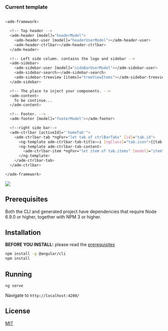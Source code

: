 ### Current template

```bash

<adm-framework>

  <!-- Top header -->
  <adm-header [model]="headerModel">
    <adm-header-user [model]="headerUserModel"></adm-header-user>
    <adm-header-ctrlbar></adm-header-ctrlbar>
  </adm-header>

  <!-- Left side column. contains the logo and sidebar -->
  <adm-sidebar>
    <adm-sidebar-user [model]="sideBarUserModel"></adm-sidebar-user>
    <adm-sidebar-search></adm-sidebar-search>
    <adm-sidebar-treeview [items]="treeViewItems"></adm-sidebar-treeview>
  </adm-sidebar>

  <!-- The place to inject your components. -->
  <adm-content>
    To be continue...
  </adm-content>

  <!-- Footer. -->
  <adm-footer [model]="footerModel"></adm-footer>

  <!--right side bar-->
  <adm-ctrlbar [activeId]="'homeTab'">
    <adm-ctrlbar-tab *ngFor="let tab of ctrlBarTabs" [id]="tab.id">
      <ng-template adm-ctrlbar-tab-title><i [ngClass]="tab.icon">{{tab.title}}</i></ng-template>
      <ng-template adm-ctrlbar-tab-content>
        <adm-ctrlbar-item *ngFor="let item of tab.items" [model]="item"></adm-ctrlbar-item>
      </ng-template>
    </adm-ctrlbar-tab>
  </adm-ctrlbar>

</adm-framework>

```

![](https://github.com/zmlcoder/angular2-adminlte/blob/master/screenshots/demo.gif)

## Prerequisites

Both the CLI and generated project have dependencies that require Node 6.9.0 or higher, together
with NPM 3 or higher.

## Installation

**BEFORE YOU INSTALL:** please read the [prerequisites](#prerequisites)
```bash
npm install -g @angular/cli
npm install
```

## Running
```bash
ng serve
```
Navigate to `http://localhost:4200/`

## License
 [MIT](/LICENSE)
